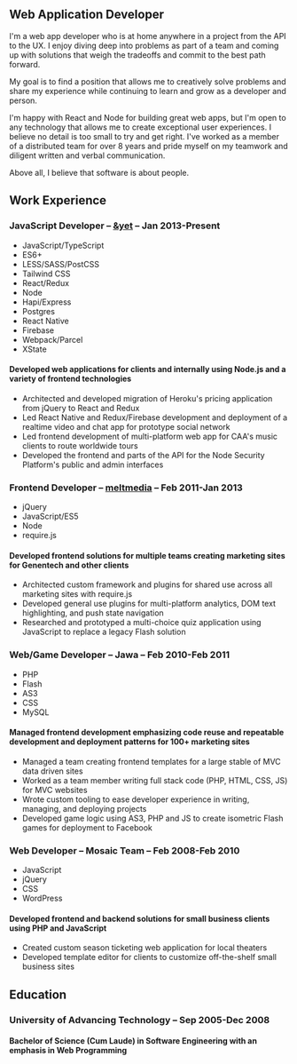 ## Web Application Developer

I'm a web app developer who is at home anywhere in a project from the API to the UX. I enjoy diving deep into problems as part of a team and coming up with solutions that weigh the tradeoffs and commit to the best path forward.

My goal is to find a position that allows me to creatively solve problems and share my experience while continuing to learn and grow as a developer and person.

I'm happy with React and Node for building great web apps, but I'm open to any technology that allows me to create exceptional user experiences. I believe no detail is too small to try and get right. I've worked as a member of a distributed team for over 8 years and pride myself on my teamwork and diligent written and verbal communication.

Above all, I believe that software is about people.

## Work Experience

### JavaScript Developer – [&yet](https://andyet.com) – Jan 2013-Present

<div class="skills">

- JavaScript/TypeScript
- ES6+
- LESS/SASS/PostCSS
- Tailwind CSS
- React/Redux
- Node
- Hapi/Express
- Postgres
- React Native
- Firebase
- Webpack/Parcel
- XState

</div>

#### Developed web applications for clients and internally using Node.js and a variety of frontend technologies

- Architected and developed migration of Heroku's pricing application from jQuery to React and Redux
- Led React Native and Redux/Firebase development and deployment of a realtime video and chat app for prototype social network
- Led frontend development of multi-platform web app for CAA's music clients to route worldwide tours
- Developed the frontend and parts of the API for the Node Security Platform's public and admin interfaces

### Frontend Developer – [meltmedia](https://meltmedia.com) – Feb 2011-Jan 2013

<div class="skills">

- jQuery
- JavaScript/ES5
- Node
- require.js

</div>

#### Developed frontend solutions for multiple teams creating marketing sites for Genentech and other clients

- Architected custom framework and plugins for shared use across all marketing sites with require.js
- Developed general use plugins for multi-platform analytics, DOM text highlighting, and push state navigation
- Researched and prototyped a multi-choice quiz application using JavaScript to replace a legacy Flash solution

### Web/Game Developer – Jawa – Feb 2010-Feb 2011

<div class="skills">

- PHP
- Flash
- AS3
- CSS
- MySQL

</div>

#### Managed frontend development emphasizing code reuse and repeatable development and deployment patterns for 100+ marketing sites

- Managed a team creating frontend templates for a large stable of MVC data driven sites
- Worked as a team member writing full stack code (PHP, HTML, CSS, JS) for MVC websites
- Wrote custom tooling to ease developer experience in writing, managing, and deploying projects
- Developed game logic using AS3, PHP and JS to create isometric Flash games for deployment to Facebook

### Web Developer – Mosaic Team – Feb 2008-Feb 2010

<div class="skills">

- JavaScript
- jQuery
- CSS
- WordPress

</div>

#### Developed frontend and backend solutions for small business clients using PHP and JavaScript

- Created custom season ticketing web application for local theaters
- Developed template editor for clients to customize off-the-shelf small business sites

## Education

### University of Advancing Technology – Sep 2005-Dec 2008

#### Bachelor of Science (Cum Laude) in Software Engineering with an emphasis in Web Programming

